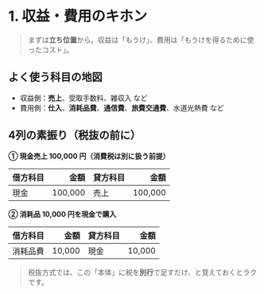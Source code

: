 # 1. 収益・費用のキホン

> まずは<strong>立ち位置</strong>から。収益は「もうけ」、費用は「もうけを得るために使ったコスト」。

## よく使う科目の地図

- 収益側：**売上**、受取手数料、雑収入 など
- 費用側：**仕入**、**消耗品費**、**通信費**、**旅費交通費**、水道光熱費 など

## 4列の素振り（税抜の前に）

**① 現金売上 100,000 円（消費税は別に扱う前提）**

| 借方科目 |    金額 | 貸方科目 |    金額 |
| -------- | ------: | -------- | ------: |
| 現金     | 100,000 | 売上     | 100,000 |

**② 消耗品 10,000 円を現金で購入**

| 借方科目 |   金額 | 貸方科目 |   金額 |
| -------- | -----: | -------- | -----: |
| 消耗品費 | 10,000 | 現金     | 10,000 |

> 税抜方式では、この「本体」に税を**別行**で足すだけ、と覚えておくとラクです。
